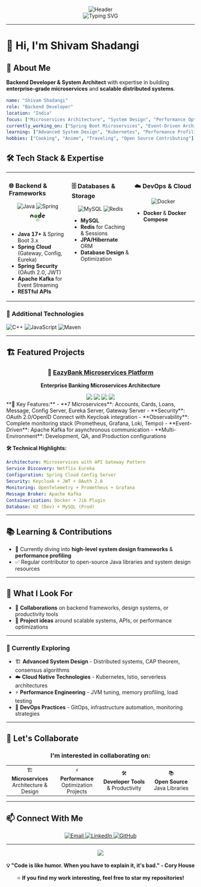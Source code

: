 <div align="center">
  <img src="https://capsule-render.vercel.app/api?text=Hi%20there!%20I'm%20Shivam&animation=fadeIn&color=0:667eea,100:764ba2&height=150&fontSize=50&fontAlignY=55&desc=Backend%20Developer%20%7C%20System%20Architect&descAlignY=75&descSize=18" alt="Header"/>
</div>

<div align="center">
  <img src="https://readme-typing-svg.herokuapp.com?font=Fira+Code&size=28&pause=1000&color=667EEA&center=true&vCenter=true&width=800&lines=Hi%2C+I'm+Shivam+Shadangi+%F0%9F%91%8B;Backend+Developer+%26+System+Architect;Building+Scalable+Microservices;Spring+Boot+%E2%9C%A8+Java+%E2%9C%A8+System+Design;Passionate+about+Clean+Code+%26+Architecture" alt="Typing SVG" />
</div>

---

# 👋 Hi, I'm Shivam Shadangi  

## 🚀 About Me

**Backend Developer & System Architect** with expertise in building **enterprise-grade microservices** and **scalable distributed systems**.

```yaml
name: "Shivam Shadangi"
role: "Backend Developer"
location: "India"
focus: ["Microservices Architecture", "System Design", "Performance Optimization"]
currently_working_on: ["Spring Boot Microservices", "Event-Driven Architecture", "Cloud-Native Applications"]
learning: ["Advanced System Design", "Kubernetes", "Performance Profiling"]
hobbies: ["Cooking", "Anime", "Traveling", "Open Source Contributing"]
```

## 🛠️ Tech Stack & Expertise

<table>
<tr>
<td valign="top" width="33%">

### 🌐 Backend & Frameworks
<div align="center">
<img src="https://cdn.jsdelivr.net/gh/devicons/devicon/icons/java/java-original.svg" alt="Java" width="40" height="40"/>
<img src="https://cdn.jsdelivr.net/gh/devicons/devicon/icons/spring/spring-original.svg" alt="Spring" width="40" height="40"/>
<img src="https://raw.githubusercontent.com/devicons/devicon/master/icons/nodejs/nodejs-original-wordmark.svg" alt="Node.js" width="40" height="40"/>
</div>

- **Java 17+** & Spring Boot 3.x
- **Spring Cloud** (Gateway, Config, Eureka)
- **Spring Security** (OAuth 2.0, JWT)
- **Apache Kafka** for Event Streaming
- **RESTful APIs**

</td>
<td valign="top" width="33%">

### 🗄️ Databases & Storage
<div align="center">
<img src="https://cdn.jsdelivr.net/gh/devicons/devicon/icons/mysql/mysql-original.svg" alt="MySQL" width="40" height="40"/>
<img src="https://cdn.jsdelivr.net/gh/devicons/devicon/icons/redis/redis-original.svg" alt="Redis" width="40" height="40"/>
</div>

- **MySQL**
- **Redis** for Caching & Sessions
- **JPA/Hibernate** ORM
- **Database Design** & Optimization

</td>
<td valign="top" width="33%">

### ☁️ DevOps & Cloud
<div align="center">
<img src="https://cdn.jsdelivr.net/gh/devicons/devicon/icons/docker/docker-original.svg" alt="Docker" width="40" height="40"/>
</div>

- **Docker** & **Docker Compose**

</td>
</tr>
</table>

### 🔧 Additional Technologies
<p align="left">
  <img src="https://cdn.jsdelivr.net/gh/devicons/devicon/icons/cplusplus/cplusplus-original.svg" alt="C++" width="32"/>
  <img src="https://cdn.jsdelivr.net/gh/devicons/devicon/icons/javascript/javascript-original.svg" alt="JavaScript" width="32"/>
  <img src="https://www.vectorlogo.zone/logos/apache_maven/apache_maven-icon.svg" alt="Maven" width="32"/>
</p>

---
<!--- --- -->
<!---
## 📊 GitHub Stats

<p align="center">
  <img src="https://github-readme-stats.vercel.app/api?username=shivam-shadangi&show_icons=true&theme=radical"/>
  <img src="https://github-readme-streak-stats.herokuapp.com/?user=shivam-shadangi"/>
</p>
-->
<!--- --- -->
## 🏗️ Featured Projects

<div align="center">

### 🏦 [EazyBank Microservices Platform](https://github.com/shadangi54/EazyBank)
**Enterprise Banking Microservices Architecture**

<img src="https://img.shields.io/badge/Spring%20Boot-3.3.0-brightgreen?style=for-the-badge&logo=spring-boot" />
<img src="https://img.shields.io/badge/Spring%20Cloud-2023.0.1-blue?style=for-the-badge&logo=spring" />
<img src="https://img.shields.io/badge/Docker-Enabled-blue?style=for-the-badge&logo=docker" />
<img src="https://img.shields.io/badge/Kafka-Event%20Streaming-orange?style=for-the-badge&logo=apache-kafka" />

</div>
**🎯 Key Features:**
- **7 Microservices**: Accounts, Cards, Loans, Message, Config Server, Eureka Server, Gateway Server
- **Security**: OAuth 2.0/OpenID Connect with Keycloak integration
- **Observability**: Complete monitoring stack (Prometheus, Grafana, Loki, Tempo)
- **Event-Driven**: Apache Kafka for asynchronous communication
- **Multi-Environment**: Development, QA, and Production configurations

**🛠️ Technical Highlights:**
```yaml
Architecture: Microservices with API Gateway Pattern
Service Discovery: Netflix Eureka
Configuration: Spring Cloud Config Server
Security: Keycloak + JWT + OAuth 2.0
Monitoring: OpenTelemetry + Prometheus + Grafana
Message Broker: Apache Kafka
Containerization: Docker + Jib Plugin
Database: H2 (Dev) + MySQL (Prod)
```

---

## 📚 Learning & Contributions

- 🚧 Currently diving into **high-level system design frameworks** & **performance profiling**
- ✅ Regular contributor to open-source Java libraries and system design resources

---

## 🎯 What I Look For

- 🤝 **Collaborations** on backend frameworks, design systems, or productivity tools
- 📘 **Project ideas** around scalable systems, APIs, or performance optimizations

---

### 🎯 Currently Exploring
- 🏗️ **Advanced System Design** - Distributed systems, CAP theorem, consensus algorithms
- ☁️ **Cloud Native Technologies** - Kubernetes, Istio, serverless architectures
- ⚡ **Performance Engineering** - JVM tuning, memory profiling, load testing
- 🔄 **DevOps Practices** - GitOps, infrastructure automation, monitoring strategies

---

## 🤝 Let's Collaborate

<div align="center">

### I'm interested in collaborating on:

<table>
<tr>
<td align="center" width="25%">
🏗️<br/><strong>Microservices</strong><br/>Architecture & Design
</td>
<td align="center" width="25%">
⚡<br/><strong>Performance</strong><br/>Optimization Projects
</td>
<td align="center" width="25%">
🛠️<br/><strong>Developer Tools</strong><br/>& Productivity
</td>
<td align="center" width="25%">
📚<br/><strong>Open Source</strong><br/>Java Libraries
</td>
</tr>
</table>

</div>

---

## 📫 Connect With Me

<div align="center">

<a href="mailto:shadangi54@gmail.com">
<img src="https://img.shields.io/badge/Email-D14836?style=for-the-badge&logo=gmail&logoColor=white" alt="Email"/>
</a>
<a href="https://linkedin.com/in/shivam-shadangi-928631147/">
<img src="https://img.shields.io/badge/LinkedIn-0077B5?style=for-the-badge&logo=linkedin&logoColor=white" alt="LinkedIn"/>
</a>
<a href="https://github.com/shadangi54">
<img src="https://img.shields.io/badge/GitHub-100000?style=for-the-badge&logo=github&logoColor=white" alt="GitHub"/>
</a>

</div>

---

<div align="center">
<img src="https://capsule-render.vercel.app/api?type=waving&color=0:667eea,100:764ba2&height=100&section=footer"/>

**💡 "Code is like humor. When you have to explain it, it's bad." - Cory House**

⭐ **If you find my work interesting, feel free to star my repositories!**

</div>
